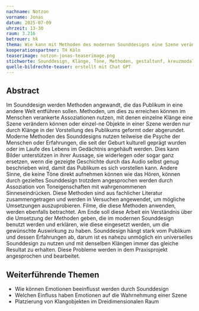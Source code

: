 ```yaml
---
nachname: Notzon
vorname: Jonas
datum: 2025-07-09
uhrzeit: 13-30
raum: 3.216 
betreuer: hk
thema: Wie kann mit Methoden des modernen Sounddesigns eine Szene verändert werden?
kooperationspartner: TH Köln
teaserimage: notzon-jonas-teaserimage.png
stichworte: Sounddesign, Klänge, Töne, Methoden, gestaltunf, kreuzmodale Eigenschaften, Klangobjekte
quelle-bildrechte-teaser: erstellt mit Chat GPT
---
```

## Abstract

Im Sounddesign werden Methoden angewandt, die das Publikum in eine andere Welt entführen sollen. Methoden, um dies zu erreichen können im Menschen verankerte Assoziationen nutzen, mit denen einzelne Klänge eine Szene verändern können oder einzel-ne Objekte in einer Szene werden nur durch Klänge in der Vorstellung des Publikums geformt oder abgerundet.
Moderne Methoden des Sounddesigns nutzen teilweise die Psyche der Menschen oder Erfahrungen, die seit der Geburt kulturell geprägt wurden oder im Laufe des Lebens im Gedächtnis angehäuft werden. Dies kann Bilder unterstützen in ihrer Aussage, sie widerlegen oder sogar ganz ersetzen, wenn die gezeigte Geschichte durch das Audio selbst genug beschrieben wird, damit das Publikum es sich vorstellen kann.
Andere Sinne, die keine Töne direkt aufnehmen können wie das Hören, können durch gezieltes Sounddesign trotzdem angesprochen werden durch Assoziation von Ton­eigenschaften mit wahrgenommenen Sinneseindrücken.
Diese Methoden sind aus fachlicher Literatur zusammengetragen und werden in Versuchen angewendet, um mögliche Umsetzungen auszuprobieren. Filme, die diese Methoden anwenden, werden ebenfalls betrachtet.
Am Ende soll diese Arbeit ein Verständnis über die Umsetzung der Methoden geben, die im modernen Sounddesign benutzt werden und erklären, wie diese eingesetzt werden, um die gewünschte Auswirkung zu haben. Sounddesign hängt stark vom Publikum und dessen Erfahrungen ab, darum ist es nahezu unmöglich ein universelles Sounddesign zu nutzen und mit denselben Klängen immer das gleiche Resultat zu erhalten. Diese Probleme werden in dem Praxisprojekt angesprochen und bearbeitet.

## Weiterführende Themen

* Wie können Emotionen beeinflusst werden durch Sounddesign
* Welchen Einfluss haben Emotionen auf die Wahrnehmung einer Szene
* Platzierung von Klangobjekten im Dreidimensionalen Raum
